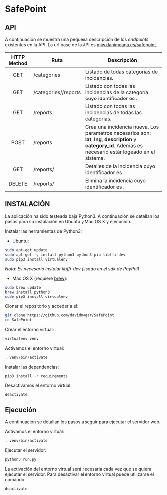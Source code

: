 # SafePoint

## API

A continuación se muestra una pequeña descripción de los *endpoints* existentes en la API.
La url base de la API es [miw.danimeana.es/safepoint](http://miw.danimeana.es/safepoint).

HTTP Method | Ruta | Descripción
:----------:|------|-------------
GET | /categories | Listado de todas categorias de incidencias.
GET | /categories/**<id>**/reports | Listado con todas las incidencias de la categoría cuyo identificador es **<id>**.
GET | /reports | Listado con todas las incidencias de todas las categorias.
POST | /reports | Crea una incidencia nueva. Los parametros necesarios son: **lat**, **lng**, **description** y **category_id**. Además es necesario estár logeado en el sistema.
GET | /reports/**<id>** | Detalles de la incidencia cuyo identificador es **<id>**.
DELETE | /reports/**<id>** | Elimina la incidencia cuyo identificador es **<id>**.

##  INSTALACIÓN

La aplicación ha sido testeada baja Python3. A continuación se detallan los pasos para su instalación en Ubuntu y Mac OS X y ejecución.

Instalar las herramientas de Python3:

* Ubuntu:
```bash
sudo apt-get update
sudo apt-get -y install python3 python3-pip libffi-dev
sudo pip3 install virtualenv
```
*Nota: Es necesario instalar libffi-dev (usado en el sdk de PayPal)*

* Mac OS X (requiere [brew](http://brew.sh)):
```bash
sudo brew update
brew install python3
sudo pip3 install virtualenv
```

Clonar el repositorio y acceder a él:

```bash
git clone https://github.com/davidmogar/SafePoint
cd SafePoint
```

Crear el entorno virtual:

```bash
virtualenv venv
```

Activamos el entorno virtual:

```bash
. venv/bin/activate
```

Instalar las dependencias:

```bash
pip3 install -r requirements
```

Desactivamos el entorno virtual:

```bash
deactivate
```

## Ejecución

A continuación se detallan los pasos a seguir para ejecutar el servidor web.

Activamos el entorno virtual:

```bash
. venv/bin/activate
```

Ejecutar el servidor:
```bash
python3 run.py
```

La activación del entorno virtual será necesaria cada vez que se quiera ejecutar el servidor. Para desactivar el entorno virtual puede utilizarse el comando:

```bash
deactivate
```
